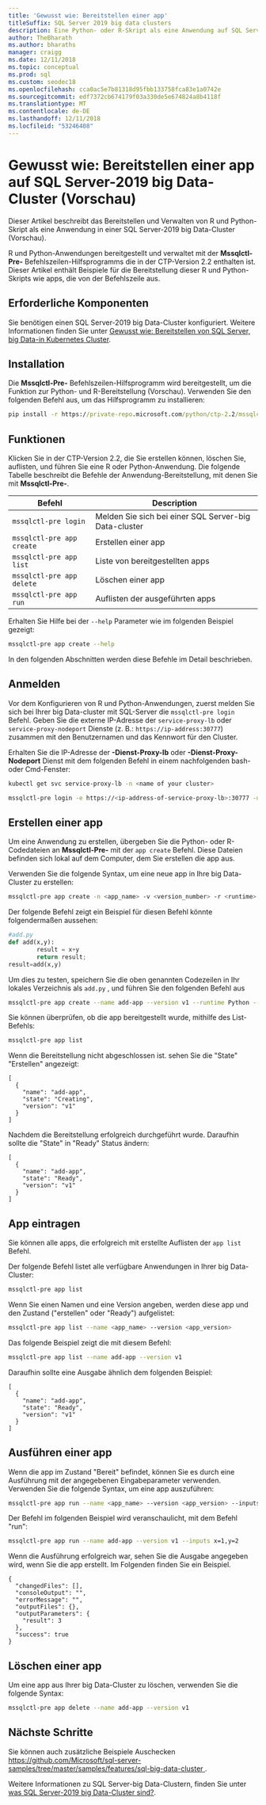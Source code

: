 ```yaml
---
title: 'Gewusst wie: Bereitstellen einer app'
titleSuffix: SQL Server 2019 big data clusters
description: Eine Python- oder R-Skript als eine Anwendung auf SQL Server-2019 big Data-Cluster (Vorschau) bereitstellen.
author: TheBharath
ms.author: bharaths
manager: craigg
ms.date: 12/11/2018
ms.topic: conceptual
ms.prod: sql
ms.custom: seodec18
ms.openlocfilehash: cca0ac5e7b81318d95fbb133758fca83e1a0742e
ms.sourcegitcommit: edf7372cb674179f03a330de5e674824a8b4118f
ms.translationtype: MT
ms.contentlocale: de-DE
ms.lasthandoff: 12/11/2018
ms.locfileid: "53246408"
---
```

# <a name="how-to-deploy-an-app-on-sql-server-2019-big-data-cluster-preview"></a>Gewusst wie: Bereitstellen einer app auf SQL Server-2019 big Data-Cluster (Vorschau)

Dieser Artikel beschreibt das Bereitstellen und Verwalten von R und Python-Skript als eine Anwendung in einer SQL Server-2019 big Data-Cluster (Vorschau).

R und Python-Anwendungen bereitgestellt und verwaltet mit der **Mssqlctl-Pre-** Befehlszeilen-Hilfsprogramms die in der CTP-Version 2.2 enthalten ist. Dieser Artikel enthält Beispiele für die Bereitstellung dieser R und Python-Skripts wie apps, die von der Befehlszeile aus.

## <a name="prerequisites"></a>Erforderliche Komponenten

Sie benötigen einen SQL Server-2019 big Data-Cluster konfiguriert. Weitere Informationen finden Sie unter [Gewusst wie: Bereitstellen von SQL Server, big Data-in Kubernetes Cluster](deployment-guidance.md). 

## <a name="installation"></a>Installation

Die **Mssqlctl-Pre-** Befehlszeilen-Hilfsprogramm wird bereitgestellt, um die Funktion zur Python- und R-Bereitstellung (Vorschau). Verwenden Sie den folgenden Befehl aus, um das Hilfsprogramm zu installieren:

```cmd
pip install -r https://private-repo.microsoft.com/python/ctp-2.2/mssqlctlpre/mssqlctlpre.txt --trusted-host https://private-repo.microsoft.com
```

## <a name="capabilities"></a>Funktionen

Klicken Sie in der CTP-Version 2.2, die Sie erstellen können, löschen Sie, auflisten, und führen Sie eine R oder Python-Anwendung. Die folgende Tabelle beschreibt die Befehle der Anwendung-Bereitstellung, mit denen Sie mit **Mssqlctl-Pre-**.

| Befehl | Description |
|---|---|
| `mssqlctl-pre login` | Melden Sie sich bei einer SQL Server-big Data-cluster |
| `mssqlctl-pre app create` | Erstellen einer app |
| `mssqlctl-pre app list` | Liste von bereitgestellten apps |
| `mssqlctl-pre app delete` | Löschen einer app |
| `mssqlctl-pre app run` | Auflisten der ausgeführten apps |

Erhalten Sie Hilfe bei der `--help` Parameter wie im folgenden Beispiel gezeigt:

```bash
mssqlctl-pre app create --help
```

In den folgenden Abschnitten werden diese Befehle im Detail beschrieben.

## <a name="log-in"></a>Anmelden

Vor dem Konfigurieren von R und Python-Anwendungen, zuerst melden Sie sich bei Ihrer big Data-cluster mit SQL-Server die `mssqlctl-pre login` Befehl. Geben Sie die externe IP-Adresse der `service-proxy-lb` oder `service-proxy-nodeport` Dienste (z. B.: `https://ip-address:30777`) zusammen mit den Benutzernamen und das Kennwort für den Cluster.

Erhalten Sie die IP-Adresse der **-Dienst-Proxy-lb** oder **-Dienst-Proxy-Nodeport** Dienst mit dem folgenden Befehl in einem nachfolgenden bash- oder Cmd-Fenster:

```bash 
kubectl get svc service-proxy-lb -n <name of your cluster>
```

```bash
mssqlctl-pre login -e https://<ip-address-of-service-proxy-lb>:30777 -u <user-name> -p <password>
```

## <a name="create-an-app"></a>Erstellen einer app

Um eine Anwendung zu erstellen, übergeben Sie die Python- oder R-Codedateien an **Mssqlctl-Pre-** mit der `app create` Befehl. Diese Dateien befinden sich lokal auf dem Computer, dem Sie erstellen die app aus.

Verwenden Sie die folgende Syntax, um eine neue app in Ihre big Data-Cluster zu erstellen:

```bash
mssqlctl-pre app create -n <app_name> -v <version_number> -r <runtime> -i <path_to_code_init> -c <path_to_code> --inputs <input_params> --outputs <output_params> 
```

Der folgende Befehl zeigt ein Beispiel für diesen Befehl könnte folgendermaßen aussehen:

```py
#add.py
def add(x,y):
        result = x+y
        return result;
result=add(x,y)
```
Um dies zu testen, speichern Sie die oben genannten Codezeilen in Ihr lokales Verzeichnis als `add.py` , und führen Sie den folgenden Befehl aus

```bash
mssqlctl-pre app create --name add-app --version v1 --runtime Python --code ./add.py  --inputs x=int,y=int --outputs result=int 
```

Sie können überprüfen, ob die app bereitgestellt wurde, mithilfe des List-Befehls:

```bash
mssqlctl-pre app list
```

Wenn die Bereitstellung nicht abgeschlossen ist. sehen Sie die "State" "Erstellen" angezeigt: 

```
[
  {
    "name": "add-app",
    "state": "Creating",
    "version": "v1"
  }
]
```

Nachdem die Bereitstellung erfolgreich durchgeführt wurde. Daraufhin sollte die "State" in "Ready" Status ändern:

```
[
  {
    "name": "add-app",
    "state": "Ready",
    "version": "v1"
  }
]
```

## <a name="list-an-app"></a>App eintragen

Sie können alle apps, die erfolgreich mit erstellte Auflisten der `app list` Befehl.

Der folgende Befehl listet alle verfügbare Anwendungen in Ihrer big Data-Cluster:

```bash
mssqlctl-pre app list
```

Wenn Sie einen Namen und eine Version angeben, werden diese app und den Zustand ("erstellen" oder "Ready") aufgelistet:

```bash
mssqlctl-pre app list --name <app_name> --version <app_version>
```

Das folgende Beispiel zeigt die mit diesem Befehl:

```bash
mssqlctl-pre app list --name add-app --version v1
```

Daraufhin sollte eine Ausgabe ähnlich dem folgenden Beispiel:

```
[
  {
    "name": "add-app",
    "state": "Ready",
    "version": "v1"
  }
]
```

## <a name="run-an-app"></a>Ausführen einer app

Wenn die app im Zustand "Bereit" befindet, können Sie es durch eine Ausführung mit der angegebenen Eingabeparameter verwenden. Verwenden Sie die folgende Syntax, um eine app auszuführen:

```bash
mssqlctl-pre app run --name <app_name> --version <app_version> --inputs <inputs_params>
```

Der Befehl im folgenden Beispiel wird veranschaulicht, mit dem Befehl "run":

```bash
mssqlctl-pre app run --name add-app --version v1 --inputs x=1,y=2
```

Wenn die Ausführung erfolgreich war, sehen Sie die Ausgabe angegeben wird, wenn Sie die app erstellt. Im Folgenden finden Sie ein Beispiel.

```
{
  "changedFiles": [],
  "consoleOutput": "",
  "errorMessage": "",
  "outputFiles": {},
  "outputParameters": {
    "result": 3
  },
  "success": true
}
```

## <a name="delete-an-app"></a>Löschen einer app

Um eine app aus Ihrer big Data-Cluster zu löschen, verwenden Sie die folgende Syntax:

```bash
mssqlctl-pre app delete --name add-app --version v1
```

## <a name="next-steps"></a>Nächste Schritte

Sie können auch zusätzliche Beispiele Auschecken [ https://github.com/Microsoft/sql-server-samples/tree/master/samples/features/sql-big-data-cluster ](https://github.com/Microsoft/sql-server-samples/tree/master/samples/features/sql-big-data-cluster). 

Weitere Informationen zu SQL Server-big Data-Clustern, finden Sie unter [was SQL Server-2019 big Data-Cluster sind?](big-data-cluster-overview.md).
